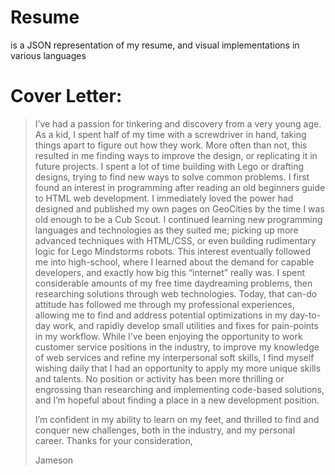 # Resume
is a JSON representation of my resume, and visual implementations in various languages

# Cover Letter:
>I’ve had a passion for tinkering and discovery from a very young age. As a kid, I spent half of my time with a screwdriver in hand, taking things apart to figure out how they work. More often than not, this resulted in me finding ways to improve the design, or replicating it in future projects. I
>spent a lot of time building with Lego or drafting designs, trying to find new ways to solve common problems.
>I first found an interest in programming after reading an old beginners guide to HTML web development. I immediately loved the power had designed and published my own pages on GeoCities by the time I was old enough to be a Cub Scout. I continued learning new programming languages and technologies as they suited me; picking up more advanced techniques with HTML/CSS, or even  building rudimentary logic for Lego Mindstorms robots.
>This interest eventually followed me into high-school, where I learned about the demand for capable developers, and exactly how big this “internet” really was. I spent considerable amounts of my free time daydreaming problems, then researching solutions through web technologies. Today, that can-do attitude has followed me through my professional experiences, allowing me to find and address potential optimizations in my day-to-day work, and rapidly develop small utilities and fixes for pain-points in my workflow.
>While I’ve been enjoying the opportunity to work customer service positions in the industry, to improve my knowledge of web services and refine my interpersonal soft skills, I find myself wishing daily that I had an opportunity to apply my more unique skills and talents. No position or activity has been more thrilling or engrossing than researching and implementing code-based solutions, and I’m hopeful about finding a place in a new development position.
>
>I’m confident in my ability to learn on my feet, and thrilled to find and conquer new challenges, both in the industry, and my personal career.
>Thanks for your consideration,
>
>Jameson

